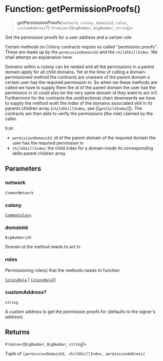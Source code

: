 # Function: getPermissionProofs()

> **getPermissionProofs**(`network`, `colony`, `domainId`, `roles`, `customAddress`?): `Promise`\<\[`BigNumber`, `BigNumber`, `string`\]\>

Get the permission proofs for a user address and a certain role

Certain methods on Colony contracts require so called "permission proofs". These are made up by
the `permissionDomainId` and the `childSkillIndex`. We shall attempt an explanation here.

Domains within a colony can be nested and all the permissions in a parent domain apply for all child domains.
Yet at the time of calling a domain-permissioned method the contracts are unaware of the parent domain
a certain user has the required permission in. So when we these methods are called we have to supply them
the id of the parent domain the user has the permission in (it could also be the very same domain id they
want to act in!). Furthermore for the contracts the unidirectional chain downwards we have to supply
the method wuth the index of the domains associated skill in its parents children array
(`childSkillIndex`, see [[`getChildIndex`]]).
The contracts are then able to verify the permissions (the role) claimed by the caller.

tl;dr:

* `permissionDomainId`: id of the parent domain of the required domain the user has the required permission in
* `childSkillIndex`: the child index for a domain inside its corresponding skills parent children array

## Parameters

### network

`CommonNetwork`

### colony

[`CommonColony`](../interfaces/CommonColony.md)

### domainId

`BigNumberish`

Domain id the method needs to act in

### roles

Permissioning role(s) that the methods needs to function

[`ColonyRole`](../enumerations/ColonyRole.md) | [`ColonyRole`](../enumerations/ColonyRole.md)[]

### customAddress?

`string`

A custom address to get the permission proofs for (defaults to the signer's address)

## Returns

`Promise`\<\[`BigNumber`, `BigNumber`, `string`\]\>

Tuple of `[permissionDomainId, childSkillIndex, permissionAddress]`
